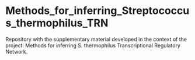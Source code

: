 # Methods_for_inferring_Streptococcus_thermophilus_TRN
Repository with the supplementary material developed in the context of the project: Methods for inferring S. thermophilus Transcriptional Regulatory Network. 
